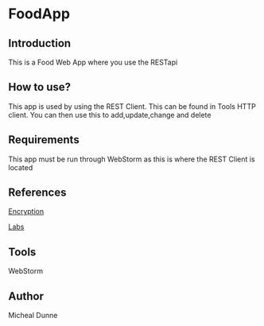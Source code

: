 FoodApp
=======

Introduction
------------
This is a Food Web App where you use the RESTapi

How to use?
-----------
This app is used by using the REST Client.
This can be found in Tools HTTP client.
You can then use this to add,update,change and delete

Requirements
------------
This app must be run through WebStorm as this is where the REST Client is located

References
----------
[Encryption](https://medium.freecodecamp.org/learn-how-to-handle-authentication-with-node-using-passport-js-4a56ed18e81e)

[Labs](ddrohan.github.io/)

Tools
-----
WebStorm

Author
------
Micheal Dunne
